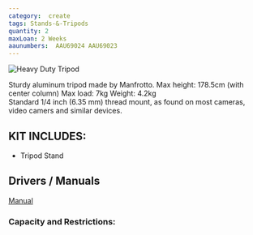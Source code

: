 ```yaml
---
category:  create
tags: Stands-&-Tripods
quantity: 2
maxLoan: 2 Weeks
aaunumbers:  AAU69024 AAU69023
---
```

![Heavy Duty Tripod](https://camrent.lt/wp-content/uploads/2023/01/CAMRENT_Manfrotto-055prob-stovasfoto-galva-486rc2_4.jpg)

Sturdy aluminum tripod made by Manfrotto. Max height: 178.5cm (with center column) Max load: 7kg Weight: 4.2kg<br>Standard 1/4 inch (6.35 mm) thread mount, as found on most cameras, video camers and similar devices.
## KIT INCLUDES:
-  Tripod Stand

## Drivers / Manuals
[Manual](https://www.manua.ls/manfrotto/055xprob/manual)

[]()



### Capacity and Restrictions:
